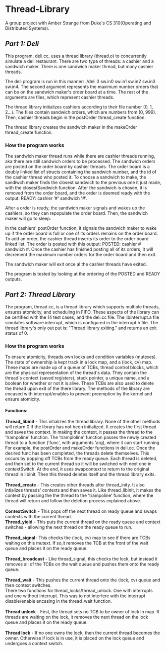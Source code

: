 # Thread-Library
A group project with Amber Strange from Duke's CS 310(Operating and Distributed Systems).

## *Part 1: Deli*
This program, deli.cc, uses a thread library (thread.o) to concurrently simulate a deli restaurant. There are two type of threads: a cashier and a sandwich maker. There is one sandwich maker thread, but many cashier threads. 

The deli program is run in this manner: ./deli 3 sw.in0 sw.in1 sw.in2 sw.in3 sw.in4. The second argument represents the maximum number orders that can be on the sandwich maker's order board at a time. The rest of the arguments are files, which represent cashier threads. 

The thread library initializes cashiers according to their file number (0, 1, 2...). The files contain sandwich orders, which are numbers from (0, 999). Then, cashier threads begin in the postOrder thread_create function. 

The thread library creates the sandwich maker in the makeOrder thread_create function. 

### How the program works
The sandwich maker thread runs while there are cashier threads running, aka there are still sandwich orders to be processed. The sandwich orders are posted on the order board by cashier threads. The order board is a doubly linked list of structs containing the sandwich number, and the id of the cashier thread who posted it. To choose a sandwich to make, the sandiwch maker finds the closest sandwich to the previous one it just made, with the closestSandwich function. After the sandwich is chosen, it is removed from the order board, and the order is deemed ready with the output: READY: cashier '#' sandwich '#'. 

After a order is ready, the sandwich maker signals and wakes up the cashiers, so they can repopulate the order board. Then, the sandwich maker will go to sleep. 

In the cashiers' postOrder function, it signals the sandwich maker to wake up if the order board is full or one of its orders remains on the order board. To add an order, the cashier thread inserts its order to the order board linked list. The order is posted with this output: POSTED: cashier # sandwich #. Once the cashier has finished posting all of its orders, it will decrement the maximum number orders for the order board and then exit. 

The sandwich maker will exit once al the cashier threads have exited. 

The program is tested by looking at the ordering of the POSTED and READY outputs. 

## *Part 2: Thread Library*
The program, thread.cc, is a thread library which supports multiple threads, ensures atomicity, and scheduling in FIFO. These aspects of the library can be certified with the 14 test cases, and the deli.cc file. The libinterrupt.a file simulates software interrupt, which is configured in the interrupt.h file. The thread library's only out put is: "Thread library exiting." and returns an exit status of 0.

### How the program works
To ensure atomicity, threads own locks and condition variables (mutexes). The state of ownership is kept track in a lock map, and a (lock, cv) map. These maps are made up of a queue of TCBs, thread control blocks, which are the physical representation of the thread's data. They contain the thread's context (saved registers), stack pointer, a unique name, and a boolean for whether or not it is alive. These TCBs are also used to delete the thread upon exit of the there library. The methods of the library are encased with interrupt/enables to prevent preemption by the kernel and ensure atomicity. 

#### Functions:
**Thread_libinit** - This intializes the thread library. None of the other methods will return 0 if the library has not been initialized. It creates the first thread and saves the context. In making the context, it passes the thread to the 'trampoline' function. The 'tramploline' function passes the newly created thread to a function ('func', with arguments 'arg), where it can start running. For example, the postOrder and makeOrder functions in deli.cc. Once the desired func has been completed, the threads delete themselves. This occurs by popping off TCBs from the ready queue. Each thread is deleted, and then set to the current thread so it will be switched with next one in contextSwitch. At the end, it uses swapcontext to return to the original thread in libinit. Then this thread deletes itself and the thread library exits. <br/> <br/>
**Thread_create** - This creates other threads after thread_inity. It also intializes threads' contexts and then saves it. Like thread_libinit, it makes the context by passing the the thread to the 'trampoline' function, where the thread will return and follow the deletion process explained above. <br/><br/>
**ContextSwitch** - This pops off the next thread on ready queue and swaps contexts with the current thread.<br/>
**Thread_yield** - This puts the current thread on the ready queue and context switches - allowing the next thread on the ready queue to run.<br/><br/>
**Thread_signal**- This checks the (lock, cv) map to see if there are TCBs waiting on this mutext. If so,it removes the TCB at the front of the wait queue and places it on the ready queue. <br/><br/>
**Thread_broadcast** - Like thread_signal, this checks the lock, but instead it removes all of the TCBs on the wait queue and pushes them onto the ready queue. <br/><br/>
**Thread_wait** - This pushes the current thread onto the (lock, cv) queue and then context switches.<br/>
There two functions for thread_locks/thread_unlock. One with interrupts and one without interrupt. This was to not interfere with the interrupt disable/enable encasing in the thread_wait function.<br/><br/>
**Thread unlock** - First, the thread sets no TCB to be owner of lock in map. If threads are waiting on the lock, it removes the next thread on the lock queue and places it on the ready queue.<br/><br/>
**Thread lock** - If no one owns the lock, then the current thread becomes the owner. Otherwise if lock is in use, it is placed on the lock queue and undergoes a context switch. <br/><br/>
